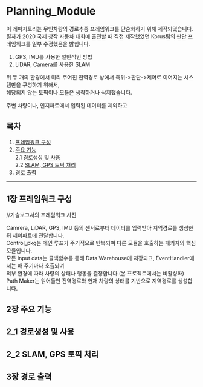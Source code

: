 # Planning_Module

 이 레파지토리는 무인차량의 경로추종 프레임워크를 단순화하기 위해 제작되었습니다. \
필자가 2020 국제 창작 자동차 대회에 출전할 때 직접 제작했었던 Korus팀의 판단 프레임워크를 일부 수정했음을 밝힙니다.


1. GPS, IMU를 사용한 일반적인 방법 
2. LiDAR, Camera를 사용한 SLAM

 위 두 개의 환경에서 미리 주어진 전역경로 상에서 측위->판단->제어로 이어지는 시스템만을 구성하기 위해서, \
해당되지 않는 토픽이나 모듈은 생략하거나 삭제했습니다.

주변 차량이나, 인지파트에서 입력된 데이터를 제외하고

## 목차

1. [프레임워크 구성](#1장-프레임워크-구성)
2. [주요 기능](#2장-주요-기능) \
2.1 [경로생성 및 사용](#2_1-경로생성-및-사용) \
2.2 [SLAM, GPS 토픽 처리](#2_2-SLAM,-GPS-토픽-처리)
3. [경로 출력](#3장-경로-출력)



---

## 1장 프레임워크 구성
//기술보고서의 프레임워크 사진

Camrera, LiDAR, GPS, IMU 등의 센서로부터 데이터를 입력받아 지역경로를 생성한 뒤 제어파트에 전달합니다.  
Control_pkg는 메인 루프가 주기적으로 반복되며 다른 모듈을 호출하는 패키지의 핵심 모듈입니다.  
모든 input data는 콜백함수를 통해 Data Warehouse에 저장되고, EventHandler에서는 매 주기마다 호출되며   
외부 환경에 따라 차량의 상태나 행동을 결정합니다.(본 프로젝트에서는 비활성화)  
Path Maker는 읽어들인 전역경로와 현재 차량의 상태를 기반으로 지역경로를 생성합니다.

## 2장 주요 기능
## 2_1 경로생성 및 사용
## 2_2 SLAM, GPS 토픽 처리
## 3장 경로 출력
